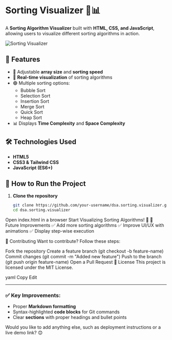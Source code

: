 # Sorting Visualizer 🎨📊

A **Sorting Algorithm Visualizer** built with **HTML, CSS, and JavaScript**, allowing users to visualize different sorting algorithms in action.

![Sorting Visualizer](image.png)

## 🚀 Features
- 🔢 Adjustable **array size** and **sorting speed**
- 🎨 **Real-time visualization** of sorting algorithms
- 🟢 Multiple sorting options:
  - Bubble Sort
  - Selection Sort
  - Insertion Sort
  - Merge Sort
  - Quick Sort
  - Heap Sort
- 📊 Displays **Time Complexity** and **Space Complexity**

## 🛠 Technologies Used
- **HTML5**
- **CSS3 & Tailwind CSS**
- **JavaScript (ES6+)**

## 📌 How to Run the Project
1. **Clone the repository**
   ```sh
   git clone https://github.com/your-username/dsa.sorting.visualizer.git
   cd dsa.sorting.visualizer
Open index.html in a browser
Start Visualizing Sorting Algorithms! 🎉
📝 Future Improvements
✅ Add more sorting algorithms
✅ Improve UI/UX with animations
✅ Display step-wise execution

🤝 Contributing
Want to contribute? Follow these steps:

Fork the repository
Create a feature branch (git checkout -b feature-name)
Commit changes (git commit -m "Added new feature")
Push to the branch (git push origin feature-name)
Open a Pull Request
📜 License
This project is licensed under the MIT License.

yaml
Copy
Edit

---

### ✅ **Key Improvements:**
- Proper **Markdown formatting**
- Syntax-highlighted **code blocks** for Git commands
- Clear **sections** with proper headings and bullet points  

Would you like to add anything else, such as deployment instructions or a live demo link? 😊
